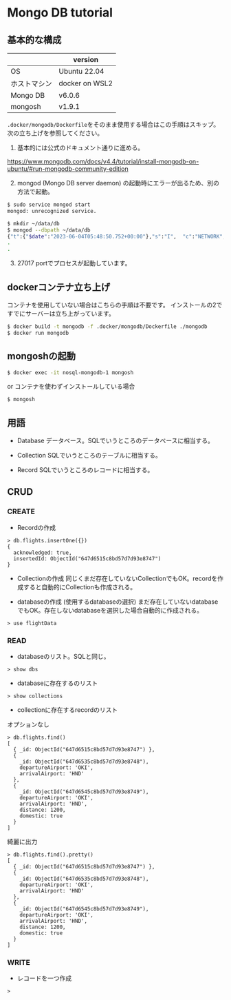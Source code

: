 # Mongo DB tutorial

## 基本的な構成

||version|
|----|----|
|OS|Ubuntu 22.04|
|ホストマシン|docker on WSL2|
|Mongo DB|v6.0.6|
|mongosh|v1.9.1|

<!-- ## インストール -->
`.docker/mongodb/Dockerfile`をそのまま使用する場合はこの手順はスキップ。
次の立ち上げを参照してください。

1. 基本的には公式のドキュメント通りに進める。

https://www.mongodb.com/docs/v4.4/tutorial/install-mongodb-on-ubuntu/#run-mongodb-community-edition

2. mongod (Mongo DB server daemon) の起動時にエラーが出るため、別の方法で起動。

```sh
$ sudo service mongod start
mongod: unrecognized service.
```

```sh
$ mkdir ~/data/db
$ mongod --dbpath ~/data/db
{"t":{"$date":"2023-06-04T05:48:50.752+00:00"},"s":"I",  "c":"NETWORK",
.
.
```

3. 27017 portでプロセスが起動しています。

## dockerコンテナ立ち上げ
コンテナを使用していない場合はこちらの手順は不要です。
インストールの2ですでにサーバーは立ち上がっています。

```sh
$ docker build -t mongodb -f .docker/mongodb/Dockerfile ./mongodb
$ docker run mongodb
```

## mongoshの起動

```sh
$ docker exec -it nosql-mongodb-1 mongosh
```

or コンテナを使わずインストールしている場合

```sh
$ mongosh
```

## 用語

- Database
データベース。SQLでいうところのデータベースに相当する。

- Collection
SQLでいうところのテーブルに相当する。

- Record
SQLでいうところのレコードに相当する。

## CRUD

### CREATE

- Recordの作成

```mongosh
> db.flights.insertOne({})
{
  acknowledged: true,
  insertedId: ObjectId("647d6515c8bd57d7d93e8747")
}
```

- Collectionの作成
同じくまだ存在していないCollectionでもOK。recordを作成すると自動的にCollectionも作成される。

- databaseの作成 (使用するdatabaseの選択)
まだ存在していないdatabaseでもOK。存在しないdatabaseを選択した場合自動的に作成される。

```mongosh
> use flightData
```

### READ

- databaseのリスト。SQLと同じ。

 ```mongosh
> show dbs
```

- databaseに存在するのリスト

```mongosh
> show collections
```

- collectionに存在するrecordのリスト

オプションなし
```mongosh
> db.flights.find()
[
  { _id: ObjectId("647d6515c8bd57d7d93e8747") },
  {
    _id: ObjectId("647d6535c8bd57d7d93e8748"),
    departureAirport: 'OKI',
    arrivalAirport: 'HND'
  },
  {
    _id: ObjectId("647d6545c8bd57d7d93e8749"),
    departureAirport: 'OKI',
    arrivalAirport: 'HND',
    distance: 1200,
    domestic: true
  }
]
```
綺麗に出力
```mongosh
> db.flights.find().pretty()
[
  { _id: ObjectId("647d6515c8bd57d7d93e8747") },
  {
    _id: ObjectId("647d6535c8bd57d7d93e8748"),
    departureAirport: 'OKI',
    arrivalAirport: 'HND'
  },
  {
    _id: ObjectId("647d6545c8bd57d7d93e8749"),
    departureAirport: 'OKI',
    arrivalAirport: 'HND',
    distance: 1200,
    domestic: true
  }
]
```

### WRITE

- レコードを一つ作成

```mongosh
> 